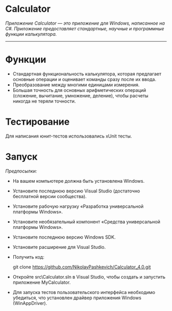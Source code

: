 # Calculator

_Приложение Calculator — это приложение для Windows, написанное на C#. Приложение предоставляет стандартные, научные и программные функции калькулятора._ 
____

# Функции
+ Стандартная функциональность калькулятора, которая предлагает основные операции и оценивает команды сразу после их ввода.
+ Преобразование между многими единицами измерения.
+ Большая точность для основных арифметических операций (сложение, вычитание, умножение, деление), чтобы расчеты никогда не теряли точности.

# Тестирование
Для написания юнит-тестов использовались xUnit тесты.

# Запуск
_Предпосылки:_
+ На вашем компьютере должна быть установлена Windows.
+ Установите последнюю версию Visual Studio (достаточно бесплатной версии сообщества).
+ Установите рабочую нагрузку «Разработка универсальной платформы Windows».
+ Установите необязательный компонент «Средства универсальной платформы Windows».
+ Установите последнюю версию Windows SDK.



+ Установите расширение для Visual Studio.
+ Получить код: 

    git clone https://github.com/NikolayPashkevich/Calculator_4.0.git

+ Откройте src\Calculator.sln в Visual Studio, чтобы создать и запустить приложение MyCalculator.
+ Для запуска тестов пользовательского интерфейса необходимо убедиться, что установлен драйвер приложения Windows (WinAppDriver).
